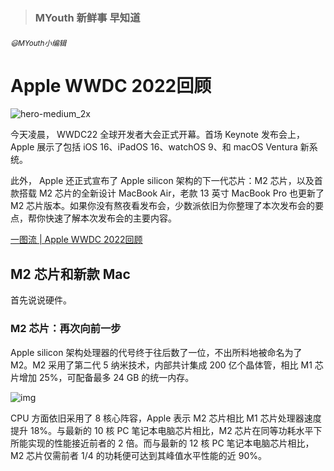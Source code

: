 > ###  MYouth 新鲜事 早知道

###### <small>😃MYouth小编辑</small>


# Apple WWDC 2022回顾





![hero-medium_2x](E:\hero-medium_2x.jpg)

今天凌晨， WWDC22 全球开发者大会正式开幕。首场 Keynote 发布会上， Apple 展示了包括 iOS 16、iPadOS 16、watchOS 9、和 macOS Ventura 新系统。

此外， Apple 还正式宣布了 Apple silicon 架构的下一代芯片：M2 芯片，以及首款搭载 M2 芯片的全新设计 MacBook Air，老款 13 英寸 MacBook Pro 也更新了 M2 芯片版本。如果你没有熬夜看发布会，少数派依旧为你整理了本次发布会的要点，帮你快速了解本次发布会的主要内容。

<u>[一图流 | Apple WWDC 2022回顾](https://sspai.com/post/73653)</u>

##      M2 芯片和新款 Mac

首先说说硬件。

### M2 芯片：再次向前一步

Apple silicon 架构处理器的代号终于往后数了一位，不出所料地被命名为了 M2。M2 采用了第二代 5 纳米技术，内部共计集成 200 亿个晶体管，相比 M1 芯片增加 25%，可配备最多 24 GB 的统一内存。

![img](https://cdn.sspai.com/editor/u_/caf74ltb34tbmqchrte0.png?imageView2/2/w/1120/q/90/interlace/1/ignore-error/1)

CPU 方面依旧采用了 8 核心阵容，Apple 表示 M2 芯片相比 M1 芯片处理器速度提升 18%。与最新的 10 核 PC 笔记本电脑芯片相比，M2 芯片在同等功耗水平下所能实现的性能接近前者的 2 倍。而与最新的 12 核 PC 笔记本电脑芯片相比，M2 芯片仅需前者 1/4 的功耗便可达到其峰值水平性能的近 90%。
